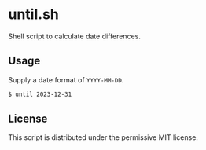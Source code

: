 # until.sh

Shell script to calculate date differences.


## Usage

Supply a date format of `YYYY-MM-DD`.

```bash
$ until 2023-12-31
```

## License

This script is distributed under the permissive MIT license.

